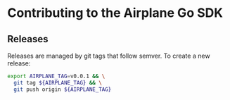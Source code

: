 # Contributing to the Airplane Go SDK

## Releases

Releases are managed by git tags that follow semver. To create a new release:

```sh
export AIRPLANE_TAG=v0.0.1 && \
  git tag ${AIRPLANE_TAG} && \
  git push origin ${AIRPLANE_TAG}
```
